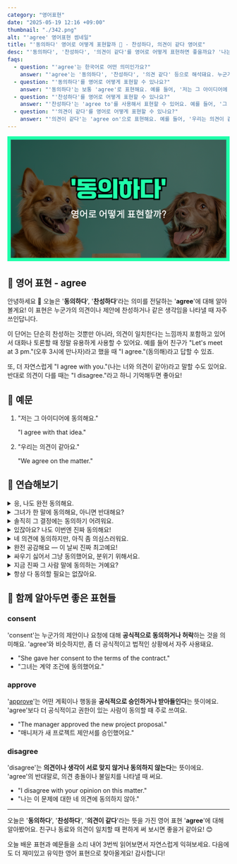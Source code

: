 ```yaml
---
category: "영어표현"
date: "2025-05-19 12:16 +09:00"
thumbnail: "./342.png"
alt: "'agree' 영어표현 썸네일"
title: "'동의하다' 영어로 어떻게 표현할까 🤝 - 찬성하다, 의견이 같다 영어로"
desc: "'동의하다', '찬성하다', '의견이 같다'를 영어로 어떻게 표현하면 좋을까요? '나는 너와 의견이 같아'를 영어로 표현하는 법을 배워봅시다. 다양한 예문을 통해서 연습하고 본인의 표현으로 만들어 보세요."
faqs:
  - question: "'agree'는 한국어로 어떤 의미인가요?"
    answer: "'agree'는 '동의하다', '찬성하다', '의견 같다' 등으로 해석돼요. 누군가의 의견이나 제안에 찬성하거나 같은 생각임을 나타낼 때 쓰여요."
  - question: "'동의하다'를 영어로 어떻게 표현할 수 있나요?"
    answer: "'동의하다'는 보통 'agree'로 표현해요. 예를 들어, '저는 그 아이디어에 동의해요'는 'I agree with that idea'라고 말해요."
  - question: "'찬성하다'를 영어로 어떻게 표현할 수 있나요?"
    answer: "'찬성하다'는 'agree to'를 사용해서 표현할 수 있어요. 예를 들어, '그 제안에 찬성해요'는 'I agree to the proposal'이라고 해요."
  - question: "'의견이 같다'를 영어로 어떻게 표현할 수 있나요?"
    answer: "'의견이 같다'는 'agree on'으로 표현해요. 예를 들어, '우리는 의견이 같아요'는 'We agree on the matter'라고 말할 수 있어요."
---
```


!['agree' 영어표현 썸네일](./342.png)

## 🌟 영어 표현 - agree

안녕하세요 👋 오늘은 '**동의하다**', '**찬성하다**'라는 의미를 전달하는 '**agree**'에 대해 알아볼게요! 이 표현은 누군가의 의견이나 제안에 찬성하거나 같은 생각임을 나타낼 때 자주 쓰인답니다.

이 단어는 단순히 찬성하는 것뿐만 아니라, 의견이 일치한다는 느낌까지 포함하고 있어서 대화나 토론할 때 정말 유용하게 사용할 수 있어요. 예를 들어 친구가 "Let's meet at 3 pm."(오후 3시에 만나자)라고 했을 때 "I agree."(동의해)라고 답할 수 있죠.

또, 더 자연스럽게 "I agree with you."(나는 너와 의견이 같아)라고 말할 수도 있어요. 반대로 의견이 다를 때는 "I disagree."라고 하니 기억해두면 좋아요!

## 📖 예문

1. "저는 그 아이디어에 동의해요."

   "I agree with that idea."

2. "우리는 의견이 같아요."

   "We agree on the matter."

## 💬 연습해보기

<details>
<summary>응, 나도 완전 동의해요.</summary>
<span>Yeah, I totally agree with you on that.</span>
</details>

<details>
<summary>그녀가 한 말에 동의해요, 아니면 반대해요?</summary>
<span>Do you agree or disagree with what she said?</span>
</details>

<details>
<summary>솔직히 그 결정에는 동의하기 어려워요.</summary>
<span><a href="/blog/in-english/336.honestly/">Honestly</a>, I can’t say I agree with that decision.</span>
</details>

<details>
<summary>있잖아요? 나도 이번엔 진짜 동의해요!</summary>
<span>You know what? I actually agree for once!</span>
</details>

<details>
<summary>네 의견에 동의하지만, 아직 좀 의심스러워요.</summary>
<span>I agree with your point, but I still have some <a href="/blog/in-english/307.doubt/">doubts</a>.</span>
</details>

<details>
<summary>완전 공감해요 — 이 날씨 진짜 최고예요!</summary>
<span>I can't agree more — this weather is amazing!</span>
</details>

<details>
<summary>싸우기 싫어서 그냥 동의했어요, 분위기 위해서요.</summary>
<span>I didn’t want to <a href="/blog/in-english/132.argue/">argue</a>, so I just agreed to keep the peace.</span>
</details>

<details>
<summary>지금 진짜 그 사람 말에 동의하는 거예요?</summary>
<span>Are you seriously agreeing with him right now?</span>
</details>

<details>
<summary>항상 다 동의할 필요는 없잖아요.</summary>
<span>We don't have to always agree, you know.</span>
</details>

## 🤝 함께 알아두면 좋은 표현들

### consent

'consent'는 누군가의 제안이나 요청에 대해 **공식적으로 동의하거나 허락**하는 것을 의미해요. 'agree'와 비슷하지만, 좀 더 공식적이고 법적인 상황에서 자주 사용돼요.

- "She gave her consent to the terms of the contract."
- "그녀는 계약 조건에 동의했어요."

### approve

'[approve](/blog/in-english/349.approve/)'는 어떤 계획이나 행동을 **공식적으로 승인하거나 받아들인다**는 뜻이에요. 'agree'보다 더 공식적이고 권한이 있는 사람이 동의할 때 주로 쓰여요.

- "The manager approved the new project proposal."
- "매니저가 새 프로젝트 제안서를 승인했어요."

### disagree

'disagree'는 **의견이나 생각이 서로 맞지 않거나 동의하지 않는다**는 뜻이에요. 'agree'의 반대말로, 의견 충돌이나 불일치를 나타낼 때 써요.

- "I disagree with your opinion on this matter."
- "나는 이 문제에 대한 네 의견에 동의하지 않아."

---

오늘은 '**동의하다**', '**찬성하다**', '**의견이 같다**'라는 뜻을 가진 영어 표현 '**agree**'에 대해 알아봤어요. 친구나 동료와 의견이 일치할 때 편하게 써 보시면 좋을거 같아요! 😊

오늘 배운 표현과 예문들을 소리 내어 3번씩 읽어보면서 자연스럽게 익혀보세요. 다음에도 더 재미있고 유익한 영어 표현으로 찾아올게요! 감사합니다!
